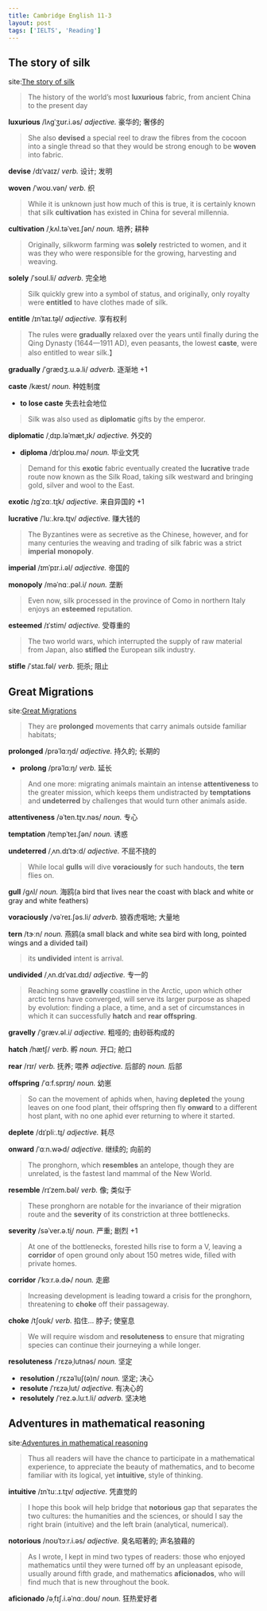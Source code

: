 ```yaml
---
title: Cambridge English 11-3
layout: post
tags: ['IELTS', 'Reading']
---
```


## The story of silk

site:[The story of silk](https://mini-ielts.com/400/reading/the-story-of-silk)

> The history of the world’s most **luxurious** fabric, from ancient China to the present day

**luxurious** /lʌɡˈʒʊr.i.əs/ *adjective.* 豪华的; 奢侈的

> She also **devised** a special reel to draw the fibres from the cocoon into a single thread so that they would be strong enough to be **woven** into fabric.

**devise** /dɪˈvaɪz/ *verb.* 设计; 发明

**woven** /ˈwoʊ.vən/ *verb.* 织

> While it is unknown just how much of this is true, it is certainly known that silk **cultivation** has existed in China for several millennia.

**cultivation** /ˌkʌl.təˈveɪ.ʃən/ *noun.* 培养; 耕种

> Originally, silkworm farming was **solely** restricted to women, and it was they who were responsible for the growing, harvesting and weaving.

**solely** /ˈsoʊl.li/ *adverb.* 完全地

> Silk quickly grew into a symbol of status, and originally, only royalty were **entitled** to have clothes made of silk.

**entitle** /ɪnˈtaɪ.t̬əl/ *adjective.* 享有权利

> The rules were **gradually** relaxed over the years until finally during the Qing Dynasty (1644—1911 AD), even peasants, the lowest **caste**, were also entitled to wear silk.】

**gradually** /ˈɡrædʒ.u.ə.li/ *adverb.* 逐渐地 +1

**caste** /kæst/ *noun.* 种姓制度

- **to lose caste** 失去社会地位

> Silk was also used as **diplomatic** gifts by the emperor.

**diplomatic** /ˌdɪp.ləˈmæt̬.ɪk/ *adjective.* 外交的

- **diploma** /dɪˈploʊ.mə/ *noun.* 毕业文凭

> Demand for this **exotic** fabric eventually created the **lucrative** trade route now known as the Silk Road, taking silk westward and bringing gold, silver and wool to the East.

**exotic** /ɪɡˈzɑː.t̬ɪk/ *adjective.* 来自异国的 +1

**lucrative** /ˈluː.krə.t̬ɪv/ *adjective.* 赚大钱的

> The Byzantines were as secretive as the Chinese, however, and for many centuries the weaving and trading of silk fabric was a strict **imperial** **monopoly**.

**imperial** /ɪmˈpɪr.i.əl/ *adjective.* 帝国的

**monopoly** /məˈnɑː.pəl.i/ *noun.* 垄断

> Even now, silk processed in the province of Como in northern Italy enjoys an **esteemed** reputation.

**esteemed** /ɪˈstim/ *adjective.* 受尊重的

> The two world wars, which interrupted the supply of raw material from Japan, also **stifled** the European silk industry.

**stifle** /ˈstaɪ.fəl/ *verb.* 扼杀; 阻止

## Great Migrations

site:[Great Migrations](https://mini-ielts.com/401/reading/great-migrations)

> They are **prolonged** movements that carry animals outside familiar habitats;

**prolonged** /prəˈlɑːŋd/ *adjective.* 持久的; 长期的

- **prolong** /prəˈlɑːŋ/ *verb.* 延长

> And one more: migrating animals maintain an intense **attentiveness** to the greater mission, which keeps them undistracted by **temptations** and **undeterred** by challenges that would turn other animals aside. 

**attentiveness** /əˈten.t̬ɪv.nəs/ *noun.* 专心

**temptation** /tempˈteɪ.ʃən/ *noun.* 诱惑

**undeterred** /ˌʌn.dɪˈtɝːd/ *adjective.* 不屈不挠的

> While local **gulls** will dive **voraciously** for such handouts, the **tern** flies on.

**gull** /ɡʌl/ *noun.* 海鸥(a bird that lives near the coast with black and white or gray and white feathers)

**voraciously** /vəˈreɪ.ʃəs.li/ *adverb.* 狼吞虎咽地; 大量地

**tern** /tɝːn/ *noun.* 燕鸥(a small black and white sea bird with long, pointed wings and a divided tail)

> its **undivided** intent is arrival.

**undivided** /ˌʌn.dɪˈvaɪ.dɪd/ *adjective.* 专一的

> Reaching some **gravelly** coastline in the Arctic, upon which other arctic terns have converged, will serve its larger purpose as shaped by evolution: finding a place, a time, and a set of circumstances in which it can successfully **hatch** and **rear** **offspring**.

**gravelly** /ˈɡræv.əl.i/ *adjective.* 粗哑的; 由砂砾构成的

**hatch** /hætʃ/ *verb.* 孵 *noun.* 开口; 舱口

**rear** /rɪr/ *verb.* 抚养; 喂养 *adjective.* 后部的 *noun.* 后部

**offspring** /ˈɑːf.sprɪŋ/ *noun.* 幼崽

> So can the movement of aphids when, having **depleted** the young leaves on one food plant, their offspring then fly **onward** to a different host plant, with no one aphid ever returning to where it started.

**deplete** /dɪˈpliː.t̬ɪ/ *adjective.* 耗尽

**onward** /ˈɑːn.wɚd/ *adjective.* 继续的; 向前的

> The pronghorn, which **resembles** an antelope, though they are unrelated, is the fastest land mammal of the New World.

**resemble** /rɪˈzem.bəl/ *verb.* 像; 类似于

> These pronghorn are notable for the invariance of their migration route and the **severity** of its constriction at three bottlenecks.

**severity** /səˈver.ə.t̬i/ *noun.* 严重; 剧烈 +1

> At one of the bottlenecks, forested hills rise to form a V, leaving a **corridor** of open ground only about 150 metres wide, filled with private homes.

**corridor** /ˈkɔːr.ə.dɚ/ *noun.* 走廊

> Increasing development is leading toward a crisis for the pronghorn, threatening to **choke** off their passageway.

**choke** /tʃoʊk/ *verb.* 掐住... 脖子; 使窒息

> We will require wisdom and **resoluteness** to ensure that migrating species can continue their journeying a while longer.

**resoluteness** /ˈrɛzəˌlutnəs/ *noun.* 坚定

- **resolution** /ˌrɛzəˈluʃ(ə)n/ *noun.* 坚定; 决心
- **resolute** /ˈrɛzəˌlut/ *adjective.* 有决心的
- **resolutely** /ˈrez.ə.luːt.li/ *adverb.* 坚决地

## Adventures in mathematical reasoning

site:[Adventures in mathematical reasoning](https://mini-ielts.com/402/reading/adventures-in-mathematical-reasoning)

> Thus all readers will have the chance to participate in a mathematical experience, to appreciate the beauty of mathematics, and to become familiar with its logical, yet **intuitive**, style of thinking.

**intuitive** /ɪnˈtuː.ɪ.t̬ɪv/ *adjective.* 凭直觉的

> I hope this book will help bridge that **notorious** gap that separates the two cultures: the humanities and the sciences, or should I say the right brain (intuitive) and the left brain (analytical, numerical).

**notorious** /noʊˈtɔːr.i.əs/ *adjective.* 臭名昭著的; 声名狼藉的

> As I wrote, I kept in mind two types of readers: those who enjoyed mathematics until they were turned off by an unpleasant episode, usually around fifth grade, and mathematics **aficionados**, who will find much that is new throughout the book.

**aficionado** /əˌfɪʃ.i.əˈnɑː.doʊ/ *noun.* 狂热爱好者

